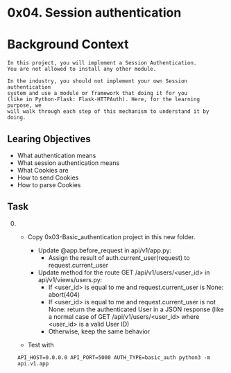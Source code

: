 # 0x04. Session authentication

# Background Context
    In this project, you will implement a Session Authentication.
    You are not allowed to install any other module.

    In the industry, you should not implement your own Session authentication
    system and use a module or framework that doing it for you
    (like in Python-Flask: Flask-HTTPAuth). Here, for the learning purpose, we
    will walk through each step of this mechanism to understand it by doing.
## Learing Objectives
- What authentication means
- What session authentication means
- What Cookies are
- How to send Cookies
- How to parse Cookies

## Task

0.
   - Copy 0x03-Basic_authentication project in this new folder.
        - Update @app.before_request in api/v1/app.py:
            - Assign the result of auth.current_user(request) to request.current_user
        - Update method for the route GET /api/v1/users/<user_id> in api/v1/views/users.py:
            - If <user_id> is equal to me and request.current_user is None: abort(404)
            - If <user_id> is equal to me and request.current_user is not None: return the authenticated User in a JSON response (like a normal case of GET /api/v1/users/<user_id> where <user_id> is a valid User ID)
            - Otherwise, keep the same behavior

    - Test with

    ```API_HOST=0.0.0.0 API_PORT=5000 AUTH_TYPE=basic_auth python3 -m api.v1.app```


